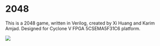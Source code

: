 # 2048
This is a 2048 game, written in Verilog, created by Xi Huang and Karim Amjad. Designed for Cyclone V FPGA 5CSEMA5F31C6 platform.

![](2048demo.gif)

